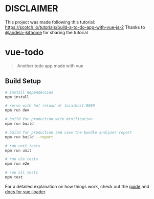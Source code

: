# DISCLAIMER

This project was made following this tutorial: https://scotch.io/tutorials/build-a-to-do-app-with-vue-js-2
Thanks to [@andela-jkithome](https://github.com/andela-jkithome) for sharing the tutorial

# vue-todo

> Another todo app made with vue

## Build Setup

``` bash
# install dependencies
npm install

# serve with hot reload at localhost:8080
npm run dev

# build for production with minification
npm run build

# build for production and view the bundle analyzer report
npm run build --report

# run unit tests
npm run unit

# run e2e tests
npm run e2e

# run all tests
npm test
```

For a detailed explanation on how things work, check out the [guide](http://vuejs-templates.github.io/webpack/) and [docs for vue-loader](http://vuejs.github.io/vue-loader).
